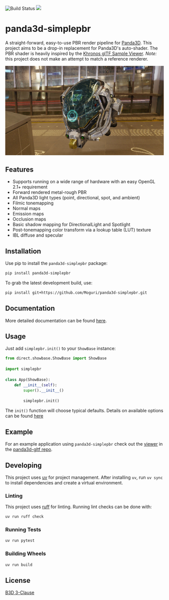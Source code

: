 ![Build Status](https://github.com/Moguri/panda3d-simplepbr/workflows/Pipeline/badge.svg)
[![](https://img.shields.io/github/license/Moguri/panda3d-simplepbr.svg)](https://choosealicense.com/licenses/bsd-3-clause/)

# panda3d-simplepbr

A straight-forward, easy-to-use PBR render pipeline for [Panda3D](https://www.panda3d.org/).
This project aims to be a drop-in replacement for Panda3D's auto-shader.
The PBR shader is heavily inspired by the [Khronos glTF Sample Viewer](https://github.com/KhronosGroup/glTF-Sample-Viewer).
*Note:* this project does not make an attempt to match a reference renderer.

![IBL](docs/img/ibl.png)

## Features
* Supports running on a wide range of hardware with an easy OpenGL 2.1+ requirement
* Forward rendered metal-rough PBR
* All Panda3D light types (point, directional, spot, and ambient)
* Filmic tonemapping 
* Normal maps
* Emission maps
* Occlusion maps
* Basic shadow mapping for DirectionalLight and Spotlight
* Post-tonemapping color transform via a lookup table (LUT) texture
* IBL diffuse and specular

## Installation

Use pip to install the `panda3d-simplepbr` package:

```bash
pip install panda3d-simplepbr
```

To grab the latest development build, use:

```bash
pip install git+https://github.com/Moguri/panda3d-simplepbr.git
```

## Documentation

More detailed documentation can be found [here](https://moguri.github.io/panda3d-simplepbr/).

## Usage

Just add `simplepbr.init()` to your `ShowBase` instance:

```python
from direct.showbase.ShowBase import ShowBase

import simplepbr

class App(ShowBase):
    def __init__(self):
        super().__init__()

        simplepbr.init()
```

The `init()` function will choose typical defaults.
Details on available options can be found [here](https://moguri.github.io/panda3d-simplepbr/config/)

## Example

For an example application using `panda3d-simplepbr` check out the [viewer](https://github.com/Moguri/panda3d-gltf/blob/master/gltf/viewer.py) in the [panda3d-gltf repo](https://github.com/Moguri/panda3d-gltf).


## Developing

This project uses [uv](https://docs.astral.sh/uv/) for project management.
After installing `uv`, run `uv sync` to install dependencies and create a virtual environment.

### Linting

This project uses [ruff](https://docs.astral.sh/ruff/) for linting.
Running lint checks can be done with:

```bash
uv run ruff check
```

### Running Tests

```bash
uv run pytest
```

### Building Wheels

```bash
uv run build
```

## License
[B3D 3-Clause](https://choosealicense.com/licenses/bsd-3-clause/)
